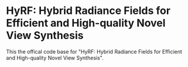 # HyRF: Hybrid Radiance Fields for Efficient and High-quality Novel View Synthesis
This the offical code base for "HyRF: Hybrid Radiance Fields for Efficient and High-quality Novel View Synthesis". 
